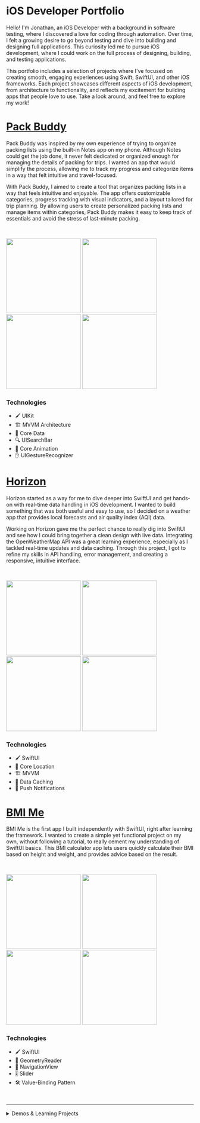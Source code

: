 # iOS Developer Portfolio 

Hello! I'm Jonathan, an iOS Developer with a background in software testing, where I discovered a love for coding through automation. 
Over time, I felt a growing desire to go beyond testing and dive into building and designing full applications. 
This curiosity led me to pursue iOS development, where I could work on the full process of designing, building, and testing applications.

This portfolio includes a selection of projects where I've focused on creating smooth, engaging experiences using Swift, SwiftUI, and other iOS frameworks.
Each project showcases different aspects of iOS development, from architecture to functionality, and reflects my excitement for building apps that people love to use. 
Take a look around, and feel free to explore my work!

# [Pack Buddy](https://github.com/jonathanvieri/Pack-Buddy)
Pack Buddy was inspired by my own experience of trying to organize packing lists using the built-in Notes app on my phone.
Although Notes could get the job done, it never felt dedicated or organized enough for managing the details of packing for trips.
I wanted an app that would simplify the process, allowing me to track my progress and categorize items in a way that felt intuitive and travel-focused.

With Pack Buddy, I aimed to create a tool that organizes packing lists in a way that feels intuitive and enjoyable. 
The app offers customizable categories, progress tracking with visual indicators, and a layout tailored for trip planning.
By allowing users to create personalized packing lists and manage items within categories, Pack Buddy makes it easy to keep track of essentials and avoid the stress of last-minute packing.

<br>
<p align="left">
  <img src="https://github.com/jonathanvieri/ios-apps/blob/main/assets/pack-buddy/packing-screen.png" width="200">
  <img src="https://github.com/jonathanvieri/ios-apps/blob/main/assets/pack-buddy/add-packing-screen.png" width="200">
  <img src="https://github.com/jonathanvieri/ios-apps/blob/main/assets/pack-buddy/items-screen.png" width="200">
  <img src="https://github.com/jonathanvieri/ios-apps/blob/main/assets/pack-buddy/add-category-screen.png" width="200">
</p>

### Technologies
- 🖌 UIKit
- 🏗 MVVM Architecture
- 💾 Core Data
- 🔍 UISearchBar
- 🎨 Core Animation
- ✋ UIGestureRecognizer


# [Horizon](https://github.com/jonathanvieri/Horizon)
Horizon started as a way for me to dive deeper into SwiftUI and get hands-on with real-time data handling in iOS development. 
I wanted to build something that was both useful and easy to use, so I decided on a weather app that provides local forecasts and air quality index (AQI) data.

Working on Horizon gave me the perfect chance to really dig into SwiftUI and see how I could bring together a clean design with live data. 
Integrating the OpenWeatherMap API was a great learning experience, especially as I tackled real-time updates and data caching. 
Through this project, I got to refine my skills in API handling, error management, and creating a responsive, intuitive interface.

<br>
<p align="left">
  <img src="https://github.com/jonathanvieri/ios-apps/blob/main/assets/horizon/weather-screen.png" width="200">
  <img src="https://github.com/jonathanvieri/ios-apps/blob/main/assets/horizon/search-screen.png" width="200">
  <img src="https://github.com/jonathanvieri/ios-apps/blob/main/assets/horizon/aqi-detail-screen.png" width="200">
  <img src="https://github.com/jonathanvieri/ios-apps/blob/main/assets/horizon/settings-screen.png" width="200">
</p>

### Technologies
- 🖌 SwiftUI
- 📍 Core Location
- 🏗 MVVM
- 💾 Data Caching
- 🔔 Push Notifications


# [BMI Me](https://github.com/jonathanvieri/bmi-me)
BMI Me is the first app I built independently with SwiftUI, right after learning the framework. 
I wanted to create a simple yet functional project on my own, without following a tutorial, to really cement my understanding of SwiftUI basics. 
This BMI calculator app lets users quickly calculate their BMI based on height and weight, and provides advice based on the result.

<br>
<p align="left">
  <img src="https://github.com/jonathanvieri/ios-apps/blob/main/assets/bmi-me/launch-screen.png" width="200">
  <img src="https://github.com/jonathanvieri/ios-apps/blob/main/assets/bmi-me/calculate-screen.png" width="200">
  <img src="https://github.com/jonathanvieri/ios-apps/blob/main/assets/bmi-me/details-screen.png" width="200">
  <img src="https://github.com/jonathanvieri/ios-apps/blob/main/assets/bmi-me/result-screen.png" width="200">
</p>

### Technologies
- 🖌 SwiftUI
- 📐 GeometryReader
- 🔗 NavigationView
- 🎚 Slider
- 🛠 Value-Binding Pattern

<br>
<hr>
<details>
  <summary> Demos & Learning Projects </summary>
  
  # [DoggoCoin]()
DoggoCoin is a simple cryptocurrency price-checking app created as my first project using UIKit. 
I wanted to learn the basics of API integration and JSON parsing within Storyboard, and building this app allowed me to explore those concepts in a hands-on way. 
DoggoCoin fetches the latest Dogecoin price and lets users switch between 21 different currencies, demonstrating practical skills in data handling and UI layout.

<br>
<p align="left">
  <img src="https://github.com/jonathanvieri/ios-apps/blob/main/assets/doggocoin/launch-screen.png" width="200">
  <img src="https://github.com/jonathanvieri/ios-apps/blob/main/assets/doggocoin/main-screen.png" width="200">
</p>
  
  ### Technologies
- 🖌 UIKit
- 🏗 MVC
- 🔄 Delegate Pattern
- 🌐 URLSession

</details>
